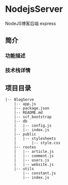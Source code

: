 # NodejsServer

NodeJS博客后端 express

## 简介

### 功能描述

### 技术栈详情

## 项目目录

```
|-- BlogServe
    |-- app.js
    |-- package.json
    |-- README.md
    |-- scf_bootstrap
    |-- db
    |   |-- config.js
    |   |-- index.js
    |-- public
    |   |-- stylesheets
    |       |-- style.css
    |-- routes
    |   |-- article.js
    |   |-- comment.js
    |   |-- users.js
    |   |-- website.js
    |-- utils
        |-- constant.js
        |-- index.js
```
